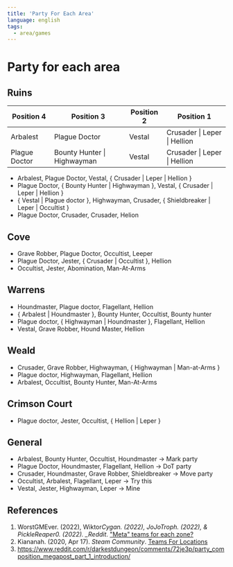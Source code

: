 ```yaml
---
title: 'Party For Each Area'
language: english
tags:
  - area/games
---
```


# Party for each area

## Ruins

| Position 4    | Position 3                  | Position 2 | Position 1                   |
| ------------- | --------------------------- | ---------- | ---------------------------- |
| Arbalest      | Plague Doctor               | Vestal     | Crusader \| Leper \| Hellion |
| Plague Doctor | Bounty Hunter \| Highwayman | Vestal     | Crusader \| Leper \| Hellion |

- Arbalest, Plague Doctor, Vestal, { Crusader | Leper | Hellion }
- Plague Doctor, { Bounty Hunter | Highwayman }, Vestal, { Crusader | Leper | Hellion }
- { Vestal | Plague doctor }, Highwayman, Crusader, { Shieldbreaker | Leper | Occultist }
- Plague Doctor, Crusader, Crusader, Helion

## Cove

- Grave Robber, Plague Doctor, Occultist, Leeper
- Plague Doctor, Jester, { Crusader | Occultist }, Hellion
- Occultist, Jester, Abomination, Man-At-Arms

## Warrens

- Houndmaster, Plague doctor, Flagellant, Hellion
- { Arbalest | Houndmaster }, Bounty Hunter, Occultist, Bounty hunter
- Plague doctor, { Highwayman | Houndmaster }, Flagellant, Hellion
- Vestal, Grave Robber, Hound Master, Hellion

## Weald

- Crusader, Grave Robber, Highwayman, { Highwayman | Man-at-Arms }
- Plague doctor, Highwayman, Flagellant, Hellion
- Arbalest, Occultist, Bounty Hunter, Man-At-Arms

## Crimson Court

- Plague doctor, Jester, Occultist, { Hellion | Leper }

## General

- Arbalest, Bounty Hunter, Occultist, Houndmaster -> Mark party
- Plague Doctor, Houndmaster, Flagellant, Hellion -> DoT party
- Crusader, Houndmaster, Grave Robber, Shieldbreaker -> Move party
- Occultist, Arbalest, Flagellant, Leper -> Try this
- Vestal, Jester, Highwayman, Leper -> Mine

## References

1. WorstGMEver. (2022), Wiktor*Cygan. (2022), JoJoTroph. (2022), & PickleReaper0. (2022). \_Reddit*. ["Meta" teams for each zone?](https://www.reddit.com/r/darkestdungeon/comments/tzp4yh/meta_teams_for_each_zone/)
2. Kiananah. (2020, Apr 17). _Steam Community_. [Teams For Locations](https://steamcommunity.com/sharedfiles/filedetails/?id=932362086)
3. https://www.reddit.com/r/darkestdungeon/comments/72je3p/party_composition_megapost_part_1_introduction/
